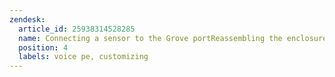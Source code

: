 ```yaml
---
zendesk:
  article_id: 25938314528285
  name: Connecting a sensor to the Grove portReassembling the enclosure using 3D-printed parts
  position: 4
  labels: voice pe, customizing
---
```


